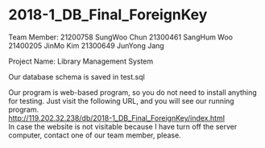 # 2018-1_DB_Final_ForeignKey

Team Member:
21200758 SungWoo Chun
21300461 SangHum Woo
21400205 JinMo Kim
21300649 JunYong Jang

Project Name: Library Management System

Our database schema is saved in test.sql

Our program is web-based program, so you do not need to install anything for testing.
Just visit the following URL, and you will see our running program.<br>
http://119.202.32.238/db/2018-1_DB_Final_ForeignKey/index.html<br>
In case the website is not visitable because I have turn off the server computer, contact one of our team member, please.
